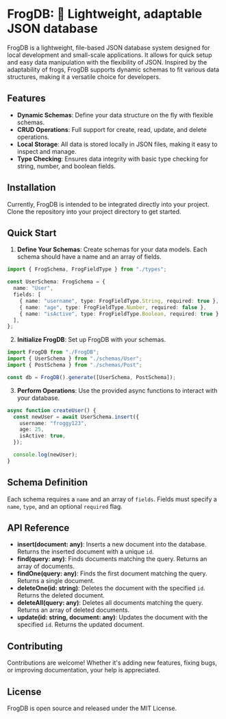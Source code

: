 # FrogDB: 🐸 Lightweight, adaptable JSON database

FrogDB is a lightweight, file-based JSON database system designed for local development and small-scale applications. It allows for quick setup and easy data manipulation with the flexibility of JSON. Inspired by the adaptability of frogs, FrogDB supports dynamic schemas to fit various data structures, making it a versatile choice for developers.

## Features

- **Dynamic Schemas**: Define your data structure on the fly with flexible schemas.
- **CRUD Operations**: Full support for create, read, update, and delete operations.
- **Local Storage**: All data is stored locally in JSON files, making it easy to inspect and manage.
- **Type Checking**: Ensures data integrity with basic type checking for string, number, and boolean fields.

## Installation

Currently, FrogDB is intended to be integrated directly into your project. Clone the repository into your project directory to get started.

## Quick Start

1. **Define Your Schemas**: Create schemas for your data models. Each schema should have a name and an array of fields.

```typescript
import { FrogSchema, FrogFieldType } from "./types";

const UserSchema: FrogSchema = {
  name: "User",
  fields: [
    { name: "username", type: FrogFieldType.String, required: true },
    { name: "age", type: FrogFieldType.Number, required: false },
    { name: "isActive", type: FrogFieldType.Boolean, required: true }
  ],
};
```

2. **Initialize FrogDB**: Set up FrogDB with your schemas.

```typescript
import FrogDB from "./FrogDB";
import { UserSchema } from "./schemas/User";
import { PostSchema } from "./schemas/Post";

const db = FrogDB().generate([UserSchema, PostSchema]);
```

3. **Perform Operations**: Use the provided async functions to interact with your database.

```typescript
async function createUser() {
  const newUser = await UserSchema.insert({
    username: "froggy123",
    age: 25,
    isActive: true,
  });

  console.log(newUser);
}
```

## Schema Definition

Each schema requires a `name` and an array of `fields`. Fields must specify a `name`, `type`, and an optional `required` flag.

## API Reference

- **insert(document: any)**: Inserts a new document into the database. Returns the inserted document with a unique `id`.
- **find(query: any)**: Finds documents matching the query. Returns an array of documents.
- **findOne(query: any)**: Finds the first document matching the query. Returns a single document.
- **deleteOne(id: string)**: Deletes the document with the specified `id`. Returns the deleted document.
- **deleteAll(query: any)**: Deletes all documents matching the query. Returns an array of deleted documents.
- **update(id: string, document: any)**: Updates the document with the specified `id`. Returns the updated document.

## Contributing

Contributions are welcome! Whether it's adding new features, fixing bugs, or improving documentation, your help is appreciated.

## License

FrogDB is open source and released under the MIT License.
